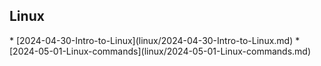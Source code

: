<h2>Linux</h2>
* [2024-04-30-Intro-to-Linux](linux/2024-04-30-Intro-to-Linux.md)
* [2024-05-01-Linux-commands](linux/2024-05-01-Linux-commands.md)
